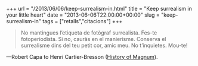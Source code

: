 +++
url = "/2013/06/06/keep-surrealism-in.html"
title = "Keep surrealism in your little heart"
date = "2013-06-06T22:00:00+00:00"
slug = "keep-surrealism-in"
tags = ["retalls","citacions"]
+++

> No mantingues l’etiqueta de fotògraf surrealista. Fes-te fotoperiodista. Si no, cauràs en el manierisme. Conserva el surrealisme dins del teu petit cor, amic meu. No t’inquietes. Mou-te!

—Robert Capa to Henri Cartier-Bresson ([History of Magnum](https://www.magnumphotos.com/about-magnum/history/)).

